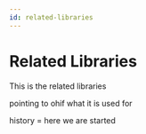 ```yaml
---
id: related-libraries
---
```


# Related Libraries

This is the related libraries


pointing to ohif what it is used for


history = here we are started
